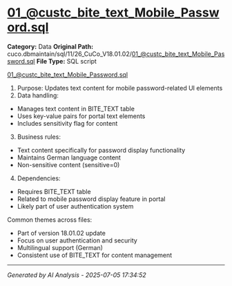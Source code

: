 # 01_@custc_bite_text_Mobile_Password.sql

**Category:** Data
**Original Path:** cuco.dbmaintain/sql/11/26_CuCo_V18.01.02/01_@custc_bite_text_Mobile_Password.sql
**File Type:** SQL script

01_@custc_bite_text_Mobile_Password.sql
1. Purpose: Updates text content for mobile password-related UI elements
2. Data handling:
- Manages text content in BITE_TEXT table
- Uses key-value pairs for portal text elements
- Includes sensitivity flag for content
3. Business rules:
- Text content specifically for password display functionality
- Maintains German language content
- Non-sensitive content (sensitive=0)
4. Dependencies:
- Requires BITE_TEXT table
- Related to mobile password display feature in portal
- Likely part of user authentication system

Common themes across files:
- Part of version 18.01.02 update
- Focus on user authentication and security
- Multilingual support (German)
- Consistent use of BITE_TEXT for content management

---
*Generated by AI Analysis - 2025-07-05 17:34:52*
